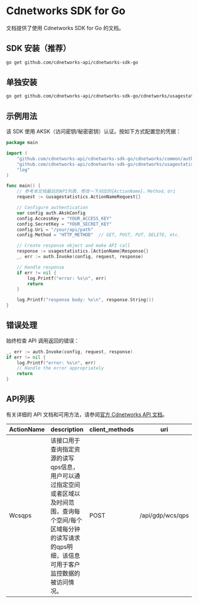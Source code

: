 # Cdnetworks SDK for Go

文档提供了使用 Cdnetworks SDK for Go 的文档。

## SDK 安装（推荐）

```bash
go get github.com/cdnetworks-api/cdnetworks-sdk-go
```

## 单独安装

```bash
go get github.com/cdnetworks-api/cdnetworks-sdk-go/cdnetworks/usagestatistics
```

## 示例用法

该 SDK 使用 AKSK（访问密钥/秘密密钥）认证。按如下方式配置您的凭据：

```go
package main

import (
    "github.com/cdnetworks-api/cdnetworks-sdk-go/cdnetworks/common/auth"
    "github.com/cdnetworks-api/cdnetworks-sdk-go/cdnetworks/usagestatistics"
    "log"
)

func main() {
    // 参考本文档最后的API列表，修改一下对应的{ActionName}、Method、Uri
    request := &usagestatistics.ActionNameRequest{}

    // Configure authentication
    var config auth.AkskConfig
    config.AccessKey = "YOUR_ACCESS_KEY"
    config.SecretKey = "YOUR_SECRET_KEY"
    config.Uri = "/your/api/path"
    config.Method = "HTTP_METHOD"  // GET, POST, PUT, DELETE, etc.

    // Create response object and make API call
    response := usagestatistics.{ActionName}Response{}
    _, err := auth.Invoke(config, request, response)

    // Handle response
    if err != nil {
        log.Printf("error: %s\n", err)
        return
    }

    log.Printf("response body: %s\n", response.String())
}
```

## 错误处理

始终检查 API 调用返回的错误：

```go
_, err := auth.Invoke(config, request, response)
if err != nil {
    log.Printf("error: %s\n", err)
    // Handle the error appropriately
    return
}
```

## API列表
有关详细的 API 文档和可用方法，请参阅[官方 Cdnetworks API 文档](https://docs.cdnetworks.com/en/cdn/apidocs)。

| ActionName | description | client_methods | uri |
| --- | --- | --- | --- |
| Wcsqps | 该接口用于查询指定资源的读写qps信息，用户可以通过指定空间或者区域以及时间范围，查询每个空间/每个区域每分钟的读写请求的qps明细，该信息可用于客户监控数据的被访问情况。 | POST | /api/gdp/wcs/qps |